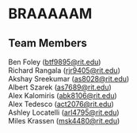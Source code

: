 # BRAAAAAM

## Team Members

Ben Foley (btf9895@rit.edu)  
Richard Rangala (rjr9405@rit.edu)  
Akshay Sreekumar (as8028@rit.edu)  
Albert Szarek (as7689@rit.edu)  
Alex Kalomiris (abk8106@rit.edu)  
Alex Tedesco (act2076@rit.edu)  
Ashley Locatelli (arl4795@rit.edu)  
Miles Krassen (msk4480@rit.edu)  

